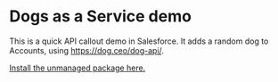 # Dogs as a Service demo

This is a quick API callout demo in Salesforce. It adds a random dog to Accounts, using https://dog.ceo/dog-api/.

<a href="https://login.salesforce.com/packaging/installPackage.apexp?p0=04t4I0000011Toy&isdtp=p1">Install the unmanaged package here.</a>
